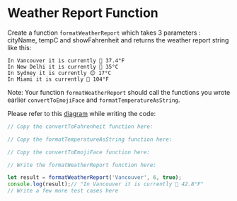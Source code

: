 # Weather Report Function
Create a function `formatWeatherReport` which takes 3 parameters : cityName, tempC and showFahrenheit and returns the weather report string like this:
```
In Vancouver it is currently 🥶 37.4°F
In New Delhi it is currently 🥵 35°C
In Sydney it is currently 😊 17°C
In Miami it is currently 🥵 104°F
```
Note: Your function `formatWeatherReport` should call the functions you wrote earlier `convertToEmojiFace` and `formatTemperatureAsString`.

Please refer to this [diagram]( https://raw.githubusercontent.com/McLarenCollege/public_images/main/dc41e5976e1acf77.png) while writing the code:

```js
// Copy the convertToFahrenheit function here:

// Copy the formatTemperatureAsString function here:

// Copy the convertToEmojiFace function here:

// Write the formatWeatherReport function here:

let result = formatWeatherReport('Vancouver', 6, true);
console.log(result);// "In Vancouver it is currently 🥶 42.8°F"
// Write a few more test cases here
```
